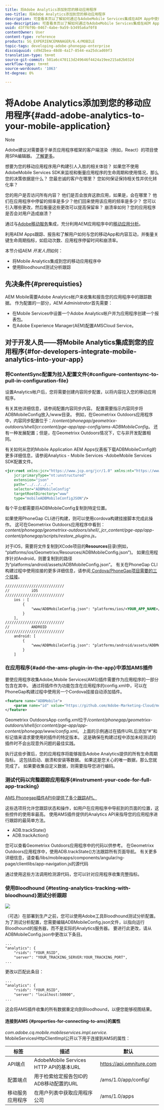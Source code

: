 ```yaml
---
title: 将Adobe Analytics添加到您的移动应用程序
seo-title: 将Adobe Analytics添加到您的移动应用程序
description: 可查看本页以了解如何通过与AdobeMobile Services集成在AEM App中使用Mobile App Analytics。
seo-description: 可查看本页以了解如何通过与AdobeMobile Services集成在AEM App中使用Mobile App Analytics。
uuid: d3ff6f9b-0467-4abe-9a59-b3495a6af0f8
contentOwner: User
content-type: reference
products: SG_EXPERIENCEMANAGER/6.4/MOBILE
topic-tags: developing-adobe-phonegap-enterprise
discoiquuid: cd9d2bea-48d8-4a17-8544-ea25dcad69f3
translation-type: tm+mt
source-git-commit: 501a6c470113d249646f4424a19ee215a82b032d
workflow-type: tm+mt
source-wordcount: '1063'
ht-degree: 0%

---
```



# 将Adobe Analytics添加到您的移动应用程序{#add-adobe-analytics-to-your-mobile-application}

>[!NOTE]
>
>Adobe建议对需要基于单页应用程序框架的客户端渲染（例如，React）的项目使用SPA编辑器。 [了解更多](/help/sites-developing/spa-overview.md)。

想要为您的移动应用程序用户构建引人入胜的相关体验？ 如果您不使用AdobeMobile Services SDK来监视和衡量应用程序的生命周期和使用情况，那么您的决策依据是什么？ 您最忠诚的客户在哪里？ 您如何保证保持相关性并优化转化率？

您的用户是否访问所有内容？ 他们是否会放弃这款应用，如果是，会在哪里？ 他们在应用程序中停留的频率是多少？他们回来使用该应用的频率是多少？ 您可以引入哪些更改，然后衡量这些更改可以提高保留率？ 崩溃率如何？您的应用程序是否会对用户造成崩溃？

通过与[Adobe移动服务](https://www.adobe.com/marketing-cloud/mobile-marketing.html)集成，充分利用AEM应用程序中的[移动应用分析](https://www.adobe.com/ca/solutions/digital-analytics/mobile-web-apps-analytics.html)。

利用AEM Apps跟踪、报告和了解用户如何与您的移动App和内容互动，并衡量关键生命周期指标，如启动次数、应用程序停留时间和崩溃率。

本节介绍AEM *开发人员*&#x200B;如何：

* 将Mobile Analytics集成到您的移动应用程序中
* 使用Bloodhound测试分析跟踪

## 先决条件{#prerequisties}

AEM Mobile需要Adobe Analytics帐户来收集和报告您的应用程序中的跟踪数据。 作为配置的一部分，AEM *Administrator*&#x200B;首先需要：

* 在Mobile Services中设置一个Adobe Analytics帐户并为应用程序创建一个报表包。
* 在Adobe Experience Manager(AEM)配置AMSCloud Service。

## 对于开发人员——将Mobile Analytics集成到您的应用程序{#for-developers-integrate-mobile-analytics-into-your-app}

### 将ContentSync配置为拉入配置文件{#configure-contentsync-to-pull-in-configuration-file}

设置Analytics帐户后，您将需要创建内容同步配置，以将内容拉入您的移动应用程序。

有关其他详细信息，请参阅配置内容同步内容。 配置需要指示内容同步将ADBMobileConfig放入/www目录。 例如，在Geometrixx Outdoors应用程序中，内容同步配置位于：*/content/phonegap/geometrixx-outdoors/shell/jcr:content/pge-app/app-config/ams-ADBMobileConfig*。 还有一种发展配置；但是，在Geometrixx Outdoors情况下，它与非开发配置相同。

有关如何从您的Mobile Application AEM Apps仪表板下载ADBMobileConfig的更多详细信息，请参阅Analytics - Mobile Services -AdobeMobile Services SDK配置文件。

```xml
<jcr:root xmlns:jcr="https://www.jcp.org/jcr/1.0" xmlns:nt="https://www.jcp.org/jcr/nt/1.0"
    jcr:primaryType="nt:unstructured"
    extension="json"
    path="../../../.." 
    selector="ADBMobileConfig"
    targetRootDirectory="www"
    type="mobileADBMobileConfigJSON"/>
```

每个平台都需要将ADBMobileConfig复制到特定位置。

如果使用PhoneGap CLI进行构建，则可以使用cordova构建挂接脚本完成此操作。 这可在Geometrixx Outdoors应用程序中看到：*content/phonegap/geometrixx-outdoors/shell/_jcr_content/pge-app/app-content/phonegap/scripts/restore_plugins.js。*

对于iOS，需要将文件复制到XCode项目的&#x200B;**Resources**&#x200B;目录(例如， “platforms/ios/Geometrixx/Resources/ADBMobileConfig.json”)。 如果应用程序针对Android，则要复制到的路径为“platforms/android/assets/ADBMobileConfig.json”。 有关在PhoneGap CLI构建过程中使用挂接的更多详细信息，请参阅[ Cordova/PhoneGap项目需要的三个挂接](https://devgirl.org/2013/11/12/three-hooks-your-cordovaphonegap-project-needs/)。

```xml
///////////////////////////
//          iOS
///////////////////////////
    ios : [
        {
            "www/ADBMobileConfig.json": "platforms/ios/<YOUR_APP_NAME>/Resources/ADBMobileConfig.json"
        }
    ],
///////////////////////////
//          ANDROID
///////////////////////////
    android: [
        {
            "www/ADBMobileConfig.json": "platforms/android/assets/ADBMobileConfig.json"
        }
    ]
```

### 在应用程序{#add-the-ams-plugin-in-the-app}中添加AMS插件

要使应用程序收集Adobe,Mobile Services(AMS)插件需要作为应用程序的一部分包含在其中。 通过将插件作为功能包含在应用程序的config.xml中，可以在PhoneGap构建过程中使用另一个Cordova挂接自动添加插件。

```xml
<feature name="ADBMobile">
    <param name="id" value="https://github.com/Adobe-Marketing-Cloud/mobile-services#0482f9cedf90c98a8d4b07219ece1933b2e46a60"/>
</feature>
```

Geometrixx OutdoorsApp config.xml位于&#x200B;*/content/phonegap/geometrixx-outdoors/shell/jcr:content/pge-app/app-content/phonegap/www/config.xml*。 上面的示例通过在插件URL后添加“#”和标记值来请求要使用的插件的特定版本。 这是确保在构建过程中添加未经测试的插件时不会出现意外问题的最佳实践。

执行这些步骤后，您的应用程序将能够报告Adobe Analytics提供的所有生命周期指标。 这包括启动、崩溃和安装等数据。 如果这是您关心的唯一数据，那么您就完成了。 如果要收集自定义数据，则需要指导您进行编码。

### 测试代码以完整跟踪应用程序{#instrument-your-code-for-full-app-tracking}

[AMS Phonegap插件API中提供了多个跟踪API。](https://docs.adobe.com/content/help/en/mobile-services/ios/phonegap-ios/phonegap-methods.html)

这些选项将允许您跟踪状态和操作，如用户在应用程序中导航到的页面的位置，这些控件的使用率最高。 使用AMS插件提供的Analytics API来指导您的应用程序进行跟踪的最简单方法。

* ADB.trackState()
* ADB.trackAction()

您可以查看Geometrixx Outdoors应用程序中的代码以供参考。 在Geometrixx Outdoors应用程序中，使用ADB.trackState()方法跟踪所有页面导航。 有关更多详细信息，请查看/libs/mobileapps/components/angular/ng-page/clientlibs/app-navigation.js的源代码

通过使用这些方法调用检测源代码，您可以针对应用程序收集完整指标。

### 使用Bloodhound {#testing-analytics-tracking-with-bloodhound}测试分析跟踪

![](do-not-localize/chlimage_1.jpeg)

<!--NOTE TO WRITER: Reference to Bloodhound no longer valid. Bloodhound is EOL. Russell Whitchurch can provide details/alternate options.-->

（可选）在部署到生产之前，您可以使用Adobe工具Bloodhound测试分析配置。 为了测试分析配置，您需要编辑ADBMobileConfig.json文件，以指向运行Bloodhound的服务器，而不是实际的Analytics服务器。 要进行此更改，请从ADBMobileConfig.json中更改以下条目。

```xml
...
"analytics": {
    "rsids": "YOUR_RSID",
    "server": "YOUR_TRACKING_SERVER:YOUR_TRACKING_PORT",
...
```

更改以匹配此条目：

```xml
...
"analytics": {
    "rsids": "YOUR_RSID",
    "server": "localhost:50000",
...
```

这会将AMS插件收集的所有数据重定向到Bloodhound，以便您能够视图结果。

#### 连接到AMS {#properties-for-connecting-to-ams}的属性

*com.adobe.cq.mobile.mobileservices.impl.service.* MobileServicesHttpClientImpl公开以下用于连接到AMS的属性：

| **标签** | **描述** | **默认** |
|---|---|---|
| API端点 | AdobeMobile Services HTTP API的基本URL | https://api.omniture.com |
| 配置端点 | 用于检索给定报告包ID的ADB移动配置的URL | /ams/1.0/app/config/ |
| 移动服务应用程序 | 在用户列表中获取应用程序公司 | /ams/1.0/apps |

